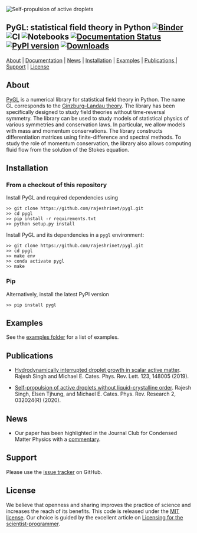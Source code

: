 ![Self-propulsion of active droplets](https://raw.githubusercontent.com/rajeshrinet/pygl/master/examples/banner.jpeg)
## PyGL: statistical field theory in Python [![Binder](https://mybinder.org/badge_logo.svg)](https://mybinder.org/v2/gh/rajeshrinet/pygl/master?filepath=examples) ![CI](https://github.com/rajeshrinet/pygl/workflows/CI/badge.svg) ![Notebooks](https://github.com/rajeshrinet/pygl/workflows/Notebooks/badge.svg) [![Documentation Status](https://readthedocs.org/projects/pygl/badge/?version=latest)](https://pygl.readthedocs.io/en/latest/?badge=latest)[![PyPI version](https://badge.fury.io/py/pygl.svg)](https://badge.fury.io/py/pygl) [![Downloads](https://pepy.tech/badge/pygl)](https://pepy.tech/project/pygl)

[About](#about) |  [Documentation](https://pygl.readthedocs.io/en/latest/) | [News](#news) | [Installation](#installation) | [Examples](#examples) | [Publications ](#publications)| [Support](#support) | [License](#license)


## About
[PyGL](https://github.com/rajeshrinet/pygl) is a numerical library for statistical field theory in Python. The name GL corresponds to the [Ginzburg–Landau theory](https://en.wikipedia.org/wiki/Ginzburg%E2%80%93Landau_theory). The library has been specifically designed to study field theories without time-reversal symmetry. The library can be used to study models of statistical physics of various symmetries and conservation laws. In particular, we allow models with mass and momentum conservations. The library constructs differentiation matrices using finite-difference and spectral methods. To study the role of momentum conservation, the library also allows computing fluid flow from the solution of the Stokes equation. 

 

## Installation

### From a checkout of this repository

Install PyGL and required dependencies using

```
>> git clone https://github.com/rajeshrinet/pygl.git
>> cd pygl
>> pip install -r requirements.txt
>> python setup.py install
``` 

Install PyGL and its dependencies in a `pygl` environment:

```
>> git clone https://github.com/rajeshrinet/pygl.git
>> cd pygl
>> make env
>> conda activate pygl
>> make
```

### Pip
Alternatively, install the latest PyPI version

```
>> pip install pygl 
```


## Examples

See the [examples folder](https://github.com/rajeshrinet/pygl/tree/master/examples) for a list of examples. 

## Publications
* [Hydrodynamically interrupted droplet growth in scalar active matter](https://doi.org/10.1103/PhysRevLett.123.148005). Rajesh Singh and Michael E. Cates. Phys. Rev. Lett. 123, 148005 (2019).

* [Self-propulsion of active droplets without liquid-crystalline order](https://journals.aps.org/prresearch/abstract/10.1103/PhysRevResearch.2.032024). Rajesh Singh, Elsen Tjhung, and Michael E. Cates. Phys. Rev. Research 2, 032024(R) (2020).


## News
* Our paper has been highlighted in the Journal Club for Condensed Matter Physics with a [commentary](https://doi.org/10.36471/JCCM_March_2020_01).


## Support
Please use the [issue tracker](https://github.com/rajeshrinet/pygl/issues) on GitHub.

## License
We believe that openness and sharing improves the practice of science and increases the reach of its benefits. This code is released under the [MIT license](http://opensource.org/licenses/MIT). Our choice is guided by the excellent article on [Licensing for the scientist-programmer](http://www.ploscompbiol.org/article/info%3Adoi%2F10.1371%2Fjournal.pcbi.1002598). 



